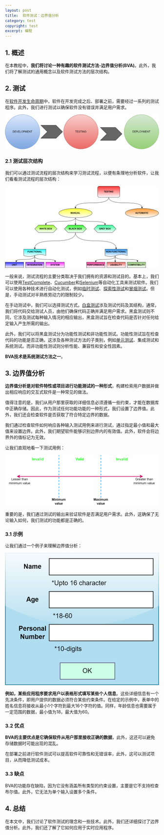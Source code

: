 ```yaml
---
layout: post
title:  软件测试：边界值分析
category: test
copyright: test
excerpt: 编程
---
```


## 1. 概述

在本教程中，**我们将讨论一种有趣的软件测试方法-边界值分析(BVA)**。此外，我们将了解测试的通用概念以及软件测试方法的层次结构。

## 2. 测试

在[软件开发生命周期](https://www.baeldung.com/cs/sdlc-vs-stlc)中，软件在开发完成之后、部署之前，需要经过一系列的测试程序。此外，我们进行测试以确保软件没有错误并满足用户需求。

![](/assets/images/2025/programming/bva01.png)

### 2.1 测试层次结构

我们可以通过测试流程的层次结构来学习测试流程，以便有条理地分析软件，让我们看看测试流程的层次结构：

![](/assets/images/2025/programming/bva02.png)

一般来说，测试流程的主要分类取决于我们拥有的资源和测试目的。基本上，我们可以使用[TestComplete](https://en.wikipedia.org/wiki/TestComplete)、[Cucumber](https://www.baeldung.com/cucumber-rest-api-testing)和[Selenium](https://en.wikipedia.org/wiki/Selenium_(software))等自动化工具来测试软件。我们可以使用各种技术进行自动化测试，例如[临时测试](https://www.baeldung.com/cs/ad-hoc-testing)、[探索性测试](https://www.baeldung.com/cs/exploratory-testing)和[冒烟测试](https://www.baeldung.com/cs/smoke-testing)。但是，手动测试对半熟练劳动力的限制较少。

在手动测试中，我们可以选择测试方式。[白盒测试](https://www.baeldung.com/cs/testing-white-box-vs-black-box)涉及测试代码及其结构，通常，我们将代码交给测试人员，由他们确保代码正确并满足用户需求。黑盒测试则不同，它涉及测试每种输入情况的相应输出，黑盒测试旨在检查代码是否针对任何给定输入产生所需的输出。

此外，我们可以将黑盒测试分为功能性测试和非功能性测试。功能性测试旨在检查代码的功能是否正确，这涉及各种测试方法的子类别，例如[单元测试](https://www.baeldung.com/cs/unit-vs-integration-testing)、集成测试和系统测试。而非功能性测试则分析性能、兼容性和安全性因素。

**BVA技术是系统测试方法之一**。

## 3. 边界值分析

**边界值分析是对软件特性或项目进行功能测试的一种形式**，构建检索用户数据并做出相应响应的交互式软件是一种常见的做法。

值得注意的是，我们从用户那里获取的详细信息必须遵循一些约束，才能在数据库中正确存储。因此，作为测试任何功能功能的一种形式，我们设置了边界值。此外，我们还会检查软件是否获取了符合特定边界的数据。

我们通过检查软件如何响应各种输入测试用例来进行测试，通过指定最小值和最大值来设置边界。此外，我们期望软件能够识别边界内的有效值。此外，软件会将边界外的值标记为无效。

让我们直观地看一下测试用例：

![](/assets/images/2025/programming/bva03.png)

重要的是，我们通过测试的输出来验证软件是否满足用户需求。此外，这确保了无论输入如何，我们测试的功能都是正确的。

### 3.1 示例

让我们通过一个例子来理解边界值分析：

![](/assets/images/2025/programming/bva04.png)

**例如，某些应用程序要求用户以表格形式填写某些个人信息**。这些详细信息有一个先决条件，即用户提供的数据必须符合某些约束条件。在给定的示例中，表单中的姓名信息将接收从最小1个字符到最大16个字符的值。同样，年龄信息也需要属于一定范围的数据，最小值为18，最大值为60。

### 3.2 优点

**BVA的主要优点是它确保软件从用户那里接收正确的数据**，此外，这还可以避免存储数据时可能出现的混乱。

在部署之前进行软件测试可以提高软件可靠性和无错误率，此外，这可以测试项目，从而降低测试成本。

### 3.3 缺点

BVA的功能存在缺陷，因为它没有涵盖所有类型的约束设置，主要是它不支持检查布尔值。此外，它无法为单个输入设置多个条件。

## 4. 总结

在本文中，我们讨论了软件测试的理念和一些技术。此外，我们还详细探讨了边界值分析。此外，我们还了解了它如何应用于实时应用程序。